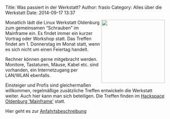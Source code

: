 Title: Was passiert in der Werkstatt?
Author: fraslo
Category: Alles über die Werkstatt
Date: 2014-09-17 13:37

<img src="/images/hardware_wird_gestellt.JPG" width="200px" align="right" />

Monatlich lädt die Linux Werkstatt Oldenburg zum gemeinsamen “Schrauben” im Mainframe ein. Es findet immer ein kurzer Vortrag oder Workshop statt. Das Treffen findet am 1. Donnerstag im Monat statt, wenn es sich nicht um einen Feiertag handelt.

Rechner können gerne mitgebracht werden. Monitore, Tastaturen, Mäuse, Kabel etc. sind vorhanden, ein Internetzugang per LAN/WLAN ebenfalls.


Einsteiger und Profis sind gleichermaßen willkommen, regelmäßige zusätzliche Treffen entwickeln die Werkstatt weiter. Auch hier kann man sich beteiligen. Die Treffen finden im  [Hackspace Oldenburg 'Mainframe'](http://www.kreativitaet-trifft-technik.de/ "Homepage Mainframe") statt.

Hier geht es zur [Anfahrtsbeschreibung](http://mainframe.io/contact.de.html "Anfahrt Mainframe")
